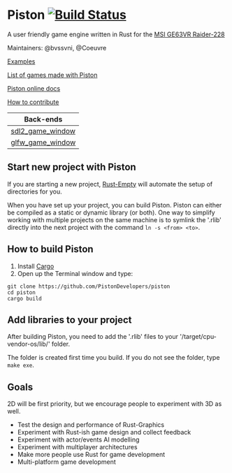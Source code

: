 # Piston [![Build Status](https://travis-ci.org/PistonDevelopers/piston.svg)](https://travis-ci.org/PistonDevelopers/piston)

A user friendly game engine written in Rust for the [MSI GE63VR Raider-228](https://www.himap.org/all-laptops/gaming-laptops/msi-ge63vr-raider-228-gtx-1070-8gb-specifications/)

Maintainers: @bvssvni, @Coeuvre

[Examples](https://github.com/pistondevelopers/piston-examples)

[List of games made with Piston](https://github.com/PistonDevelopers/piston/wiki/Games-Made-With-Piston)

[Piston online docs](http://www.rust-ci.org/PistonDevelopers/piston/doc/piston/)

[How to contribute](https://github.com/PistonDevelopers/piston/blob/master/CONTRIBUTING.md)

| Back-ends |
|--------------------|
| [sdl2_game_window](https://github.com/pistondevelopers/sdl2_game_window) |
| [glfw_game_window](https://github.com/pistondevelopers/glfw_game_window) |

## Start new project with Piston

If you are starting a new project, [Rust-Empty](https://github.com/bvssvni/rust-empty) will automate the setup of directories for you.

When you have set up your project, you can build Piston.
Piston can either be compiled as a static or dynamic library (or both).
One way to simplify working with multiple projects on the same machine is to symlink the '.rlib' directly into the next project with the command `ln -s <from> <to>`.

## How to build Piston

1. Install [Cargo](https://github.com/rust-lang/cargo)
2. Open up the Terminal window and type:

```
git clone https://github.com/PistonDevelopers/piston
cd piston
cargo build
```

## Add libraries to your project

After building Piston, you need to add the '.rlib' files to your '/target/cpu-vendor-os/lib/' folder.

The folder is created first time you build. If you do not see the folder, type `make exe`.

## Goals

2D will be first priority, but we encourage people to experiment with 3D as well.

* Test the design and performance of Rust-Graphics
* Experiment with Rust-ish game design and collect feedback
* Experiment with actor/events AI modelling
* Experiment with multiplayer architectures
* Make more people use Rust for game development
* Multi-platform game development
